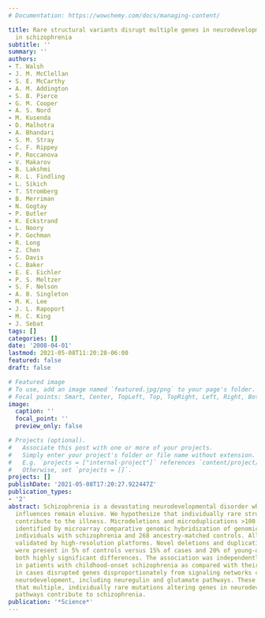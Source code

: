 ```yaml
---
# Documentation: https://wowchemy.com/docs/managing-content/

title: Rare structural variants disrupt multiple genes in neurodevelopmental pathways
  in schizophrenia
subtitle: ''
summary: ''
authors:
- T. Walsh
- J. M. McClellan
- S. E. McCarthy
- A. M. Addington
- S. B. Pierce
- G. M. Cooper
- A. S. Nord
- M. Kusenda
- D. Malhotra
- A. Bhandari
- S. M. Stray
- C. F. Rippey
- P. Roccanova
- V. Makarov
- B. Lakshmi
- R. L. Findling
- L. Sikich
- T. Stromberg
- B. Merriman
- N. Gogtay
- P. Butler
- K. Eckstrand
- L. Noory
- P. Gochman
- R. Long
- Z. Chen
- S. Davis
- C. Baker
- E. E. Eichler
- P. S. Meltzer
- S. F. Nelson
- A. B. Singleton
- M. K. Lee
- J. L. Rapoport
- M. C. King
- J. Sebat
tags: []
categories: []
date: '2008-04-01'
lastmod: 2021-05-08T11:20:28-06:00
featured: false
draft: false

# Featured image
# To use, add an image named `featured.jpg/png` to your page's folder.
# Focal points: Smart, Center, TopLeft, Top, TopRight, Left, Right, BottomLeft, Bottom, BottomRight.
image:
  caption: ''
  focal_point: ''
  preview_only: false

# Projects (optional).
#   Associate this post with one or more of your projects.
#   Simply enter your project's folder or file name without extension.
#   E.g. `projects = ["internal-project"]` references `content/project/deep-learning/index.md`.
#   Otherwise, set `projects = []`.
projects: []
publishDate: '2021-05-08T17:20:27.922447Z'
publication_types:
- '2'
abstract: Schizophrenia is a devastating neurodevelopmental disorder whose genetic
  influences remain elusive. We hypothesize that individually rare structural variants
  contribute to the illness. Microdeletions and microduplications >100 kilobases were
  identified by microarray comparative genomic hybridization of genomic DNA from 150
  individuals with schizophrenia and 268 ancestry-matched controls. All variants were
  validated by high-resolution platforms. Novel deletions and duplications of genes
  were present in 5% of controls versus 15% of cases and 20% of young-onset cases,
  both highly significant differences. The association was independently replicated
  in patients with childhood-onset schizophrenia as compared with their parents. Mutations
  in cases disrupted genes disproportionately from signaling networks controlling
  neurodevelopment, including neuregulin and glutamate pathways. These results suggest
  that multiple, individually rare mutations altering genes in neurodevelopmental
  pathways contribute to schizophrenia.
publication: '*Science*'
---
```

